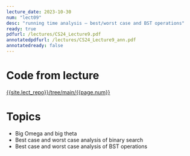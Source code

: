 ```yaml
---
lecture_date: 2023-10-30
num: "lect09"
desc: "running time analysis – best/worst case and BST operations"
ready: true
pdfurl: /lectures/CS24_Lecture9.pdf
annotatedpdfurl: /lectures/CS24_Lecture9_ann.pdf
annotatedready: false	
---
```

# Code from lecture
[{{site.lect_repo}}/tree/main/{{page.num}}]({{site.lect_repo}}/tree/main/{{page.num}})

# Topics
* Big Omega and big theta
* Best case and worst case analysis of binary search 
* Best case and worst case analysis of BST operations